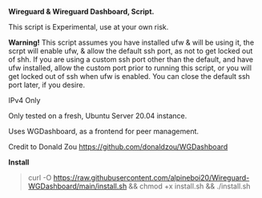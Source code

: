 **Wireguard & Wireguard Dashboard, Script.**


This script is Experimental, use at your own risk.

**Warning!** 
This script assumes you have installed ufw & will be using it, the scrpt will enable ufw,
& allow the default ssh port, as not to get locked out of shh.
If you are using a custom ssh port other than the default, and have ufw installed, allow the custom port prior to running this script, or you will get locked out of ssh when ufw is enabled. You can close the default ssh port later, if you desire.

IPv4 Only

Only tested on a fresh, Ubuntu Server 20.04 instance.

Uses WGDashboard, as a frontend for peer management.

Credit to Donald Zou https://github.com/donaldzou/WGDashboard

**Install**

>curl -O https://raw.githubusercontent.com/alpineboi20/Wireguard-WGDashboard/main/install.sh && chmod +x install.sh && ./install.sh
